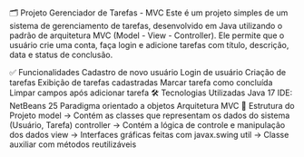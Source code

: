 🗂 Projeto Gerenciador de Tarefas - MVC
Este é um projeto simples de um sistema de gerenciamento de tarefas, desenvolvido em Java utilizando o padrão de arquitetura MVC (Model - View - Controller). Ele permite que o usuário crie uma conta, faça login e adicione tarefas com título, descrição, data e status de conclusão.

✅ Funcionalidades
Cadastro de novo usuário
Login de usuário
Criação de tarefas
Exibição de tarefas cadastradas
Marcar tarefa como concluída
Limpar campos após adicionar tarefa
🛠 Tecnologias Utilizadas
Java 17
IDE: NetBeans 25
Paradigma orientado a objetos
Arquitetura MVC
📁 Estrutura do Projeto
model → Contém as classes que representam os dados do sistema (Usuário, Tarefa)
controller → Contém a lógica de controle e manipulação dos dados
view → Interfaces gráficas feitas com javax.swing
util → Classe auxiliar com métodos reutilizáveis
